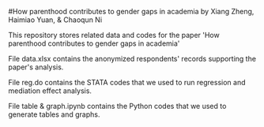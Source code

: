 #How parenthood contributes to gender gaps in academia
by Xiang Zheng, Haimiao Yuan, & Chaoqun Ni

This repository stores related data and codes for the paper 'How parenthood contributes to gender gaps in academia'

File data.xlsx contains the anonymized respondents' records supporting the paper's analysis.

File reg.do contains the STATA codes that we used to run regression and mediation effect analysis.

File table & graph.ipynb contains the Python codes that we used to generate tables and graphs.

